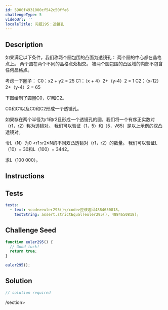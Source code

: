```yaml
---
id: 5900f4931000cf542c50ffa6
challengeType: 5
videoUrl: ''
localeTitle: 问题295：透镜孔
---
```


## Description
<section id="description">
如果满足以下条件，我们称两个圆包围的凸面为透镜孔：
两个圆的中心都在晶格点上。
两个圆在两个不同的晶格点处相交。
被两个圆包围的凸区域的内部不包含任何晶格点。

考虑一下圈子：
C0：x2 + y2 = 25
C1：（x + 4）2+（y-4）2 = 1
C2：（x-12）2+（y-4）2 = 65


下图绘制了圆圈C0，C1和C2。


C0和C1以及C0和C2形成一个透镜孔。

如果存在两个半径为r1和r2且形成一个透镜孔的圆，我们将一个有序正实数对（r1，r2）称为透镜对。
我们可以验证（1，5）和（5，√65）是以上示例的双凸透镜对。

令L（N）为0 <r1≤r2≤N的不同双凸透镜对（r1，r2）的数量。
我们可以验证L（10）= 30和L（100）= 3442。

求L（100 000）。
</section>

## Instructions
<section id="instructions">
</section>

## Tests
<section id='tests'>

```yml
tests:
  - text: <code>euler295()</code>应该返回4884650818。
    testString: assert.strictEqual(euler295(), 4884650818);

```

</section>

## Challenge Seed
<section id='challengeSeed'>

<div id='js-seed'>

```js
function euler295() {
  // Good luck!
  return true;
}

euler295();

```

</div>



</section>

## Solution
<section id='solution'>

```js
// solution required
```

/section>
